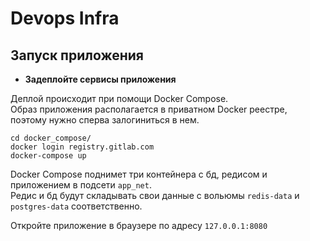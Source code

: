 Devops Infra
============

Запуск приложения
------

- **Задеплойте сервисы приложения**

Деплой происходит при помощи Docker Compose.  
Образ приложения располагается в приватном Docker реестре, поэтому нужно сперва залогиниться в нем.  

```
cd docker_compose/
docker login registry.gitlab.com
docker-compose up
```  

Docker Compose поднимет три контейнера с бд, редисом и приложением в подсети `app_net`.  
Редис и бд будут складывать свои данные с вольюмы `redis-data` и `postgres-data` соответственно.  

Откройте приложение в браузере по адресу `127.0.0.1:8080`
